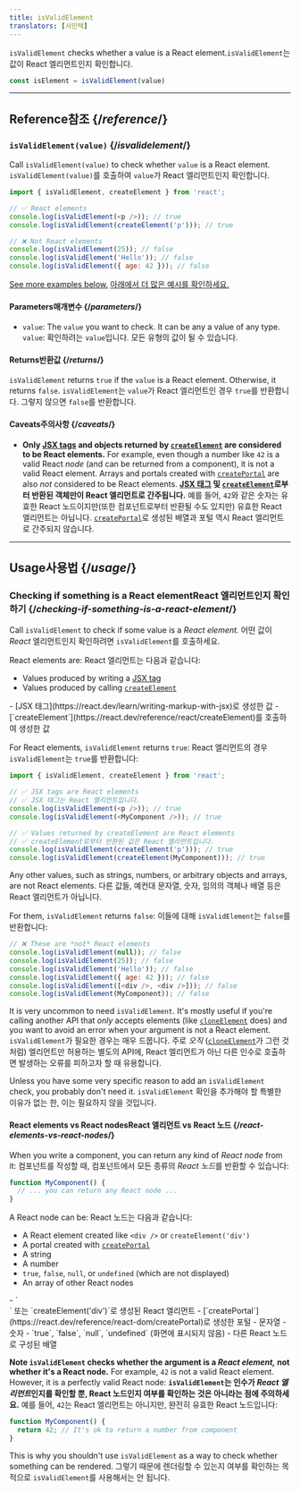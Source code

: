 ```yaml
---
title: isValidElement
translators: [서민택]
---
```


<Intro>

`isValidElement` checks whether a value is a React element.<Trans>`isValidElement`는 값이 React 엘리먼트인지 확인합니다.</Trans>

```js
const isElement = isValidElement(value)
```

</Intro>

<InlineToc />

---

## Reference<Trans>참조</Trans> {/*reference*/}

### `isValidElement(value)` {/*isvalidelement*/}

Call `isValidElement(value)` to check whether `value` is a React element.
<Trans>`isValidElement(value)`를 호출하여 `value`가 React 엘리먼트인지 확인합니다.</Trans>

```js
import { isValidElement, createElement } from 'react';

// ✅ React elements
console.log(isValidElement(<p />)); // true
console.log(isValidElement(createElement('p'))); // true

// ❌ Not React elements
console.log(isValidElement(25)); // false
console.log(isValidElement('Hello')); // false
console.log(isValidElement({ age: 42 })); // false
```

[See more examples below.](#usage)
<Trans>[아래에서 더 많은 예시를 확인하세요.](#usage)</Trans>

#### Parameters<Trans>매개변수</Trans> {/*parameters*/}

* `value`: The `value` you want to check. It can be any a value of any type.
<Trans>`value`: 확인하려는 `value`입니다. 모든 유형의 값이 될 수 있습니다.</Trans>

#### Returns<Trans>반환값</Trans> {/*returns*/}

`isValidElement` returns `true` if the `value` is a React element. Otherwise, it returns `false`.
<Trans>`isValidElement`는 `value`가 React 엘리먼트인 경우 `true`를 반환합니다. 그렇지 않으면 `false`를 반환합니다.</Trans>

#### Caveats<Trans>주의사항</Trans> {/*caveats*/}

* **Only [JSX tags](/learn/writing-markup-with-jsx) and objects returned by [`createElement`](/reference/react/createElement) are considered to be React elements.** For example, even though a number like `42` is a valid React *node* (and can be returned from a component), it is not a valid React element. Arrays and portals created with [`createPortal`](/reference/react-dom/createPortal) are also *not* considered to be React elements.
<Trans>**[JSX 태그](https://react.dev/learn/writing-markup-with-jsx) 및 [`createElement`](https://react.dev/reference/react/createElement)로부터 반환된 객체만이 React 엘리먼트로 간주됩니다.** 예를 들어, `42`와 같은 숫자는 유효한 React 노드이지만(또한 컴포넌트로부터 반환될 수도 있지만) 유효한 React 엘리먼트는 아닙니다. [`createPortal`](https://react.dev/reference/react-dom/createPortal)로 생성된 배열과 포털 역시 React 엘리먼트로 간주되지 않습니다.</Trans>

---

## Usage<Trans>사용법</Trans> {/*usage*/}

### Checking if something is a React element<Trans>**React 엘리먼트인지 확인하기**</Trans> {/*checking-if-something-is-a-react-element*/}

Call `isValidElement` to check if some value is a *React element.*
<Trans>어떤 값이 *React* 엘리먼트인지 확인하려면 `isValidElement`를 호출하세요.</Trans>

React elements are:
<Trans>React 엘리먼트는 다음과 같습니다:</Trans>

- Values produced by writing a [JSX tag](/learn/writing-markup-with-jsx)
- Values produced by calling [`createElement`](/reference/react/createElement)

<TransBlock>
- [JSX 태그](https://react.dev/learn/writing-markup-with-jsx)로 생성한 값
- [`createElement`](https://react.dev/reference/react/createElement)를 호출하여 생성한 값
</TransBlock>

For React elements, `isValidElement` returns `true`:
<Trans>React 엘리먼트의 경우 `isValidElement`는 `true`를 반환합니다:</Trans>

```js
import { isValidElement, createElement } from 'react';

// ✅ JSX tags are React elements
// ✅ JSX 태그는 React 엘리먼트입니다.
console.log(isValidElement(<p />)); // true
console.log(isValidElement(<MyComponent />)); // true

// ✅ Values returned by createElement are React elements
// ✅ createElement로부터 반환된 값은 React 엘리먼트입니다.
console.log(isValidElement(createElement('p'))); // true
console.log(isValidElement(createElement(MyComponent))); // true
```

Any other values, such as strings, numbers, or arbitrary objects and arrays, are not React elements.
<Trans>다른 값들, 예컨대 문자열, 숫자, 임의의 객체나 배열 등은 React 엘리먼트가 아닙니다.</Trans>

For them, `isValidElement` returns `false`:
<Trans>이들에 대해 `isValidElement`는 `false`를 반환합니다:</Trans>

```js
// ❌ These are *not* React elements
console.log(isValidElement(null)); // false
console.log(isValidElement(25)); // false
console.log(isValidElement('Hello')); // false
console.log(isValidElement({ age: 42 })); // false
console.log(isValidElement([<div />, <div />])); // false
console.log(isValidElement(MyComponent)); // false
```

It is very uncommon to need `isValidElement`. It's mostly useful if you're calling another API that *only* accepts elements (like [`cloneElement`](/reference/react/cloneElement) does) and you want to avoid an error when your argument is not a React element.
<Trans>`isValidElement`가 필요한 경우는 매우 드뭅니다. 주로 *오직* ([`cloneElement`](https://react.dev/reference/react/cloneElement)가 그런 것처럼) 엘리먼트만 허용하는 별도의 API에, React 엘리먼트가 아닌 다른 인수로 호출하면 발생하는 오류를 피하고자 할 때 유용합니다.</Trans>

Unless you have some very specific reason to add an `isValidElement` check, you probably don't need it.
<Trans>`isValidElement` 확인을 추가해야 할 특별한 이유가 없는 한, 이는 필요하지 않을 것입니다.</Trans>

<DeepDive>

#### React elements vs React nodes<Trans>React 엘리먼트 vs React 노드</Trans> {/*react-elements-vs-react-nodes*/}

When you write a component, you can return any kind of *React node* from it:
<Trans>컴포넌트를 작성할 때, 컴포넌트에서 모든 종류의 *React 노드*를 반환할 수 있습니다:</Trans>

```js
function MyComponent() {
  // ... you can return any React node ...
}
```

A React node can be:
<Trans>React 노드는 다음과 같습니다:</Trans>

- A React element created like `<div />` or `createElement('div')`
- A portal created with [`createPortal`](/reference/react-dom/createPortal)
- A string
- A number
- `true`, `false`, `null`, or `undefined` (which are not displayed)
- An array of other React nodes

<TransBlock>
- `<div />` 또는 `createElement('div')`로 생성된 React 엘리먼트
- [`createPortal`](https://react.dev/reference/react-dom/createPortal)로 생성한 포털
- 문자열
- 숫자
- `true`, `false`, `null`, `undefined` (화면에 표시되지 않음)
- 다른 React 노드로 구성된 배열
</TransBlock>

**Note `isValidElement` checks whether the argument is a *React element,* not whether it's a React node.** For example, `42` is not a valid React element. However, it is a perfectly valid React node:
<Trans>**`isValidElement`는 인수가 *React 엘리먼트*인지를 확인할 뿐, React 노드인지 여부를 확인하는 것은 아니라는 점에 주의하세요.** 예를 들어, `42`는 React 엘리먼트는 아니지만, 완전히 유효한 React 노드입니다:</Trans>

```js
function MyComponent() {
  return 42; // It's ok to return a number from component
}
```

This is why you shouldn't use `isValidElement` as a way to check whether something can be rendered.
<Trans>그렇기 때문에 렌더링할 수 있는지 여부를 확인하는 목적으로 `isValidElement`를 사용해서는 안 됩니다.</Trans>

</DeepDive>
